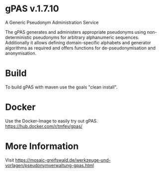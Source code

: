# gPAS v.1.7.10
A Generic Pseudonym Administration Service

The gPAS generates and administers appropriate pseudonyms using non-deterministic pseudonyms for arbitrary alphanumeric sequences. Additionally it allows defining domain-specific alphabets and generator algorithms as required and offers functions for de-pseudonymisation and anonymisation.

# Build
To build gPAS with maven use the goals "clean install".

# Docker
Use the Docker-Image to easily try out gPAS.
https://hub.docker.com/r/tmfev/gpas/

# More Information
Visit https://mosaic-greifswald.de/werkzeuge-und-vorlagen/pseudonymverwaltung-gpas.html

